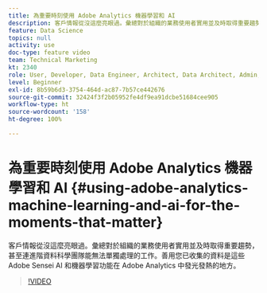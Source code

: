 ```yaml
---
title: 為重要時刻使用 Adobe Analytics 機器學習和 AI
description: 客戶情報從沒這麼亮眼過。彙總對於組織的業務使用者實用並及時取得重要趨勢，甚至連進階資料科學團隊能無法單獨處理的工作。善用您已收集的資料是這些 Adobe Sensei AI 和機器學習功能在 Adobe Analytics 中發光發熱的地方。
feature: Data Science
topics: null
activity: use
doc-type: feature video
team: Technical Marketing
kt: 2340
role: User, Developer, Data Engineer, Architect, Data Architect, Admin, Leader
level: Beginner
exl-id: 8b59b6d3-3754-464d-ac87-7b57ce442676
source-git-commit: 32424f3f2b05952fe4df9ea91dcbe51684cee905
workflow-type: ht
source-wordcount: '158'
ht-degree: 100%

---
```


# 為重要時刻使用 Adobe Analytics 機器學習和 AI {#using-adobe-analytics-machine-learning-and-ai-for-the-moments-that-matter}

客戶情報從沒這麼亮眼過。彙總對於組織的業務使用者實用並及時取得重要趨勢，甚至連進階資料科學團隊能無法單獨處理的工作。善用您已收集的資料是這些 Adobe Sensei AI 和機器學習功能在 Adobe Analytics 中發光發熱的地方。

>[!VIDEO](https://video.tv.adobe.com/v/25837/?quality=12)
